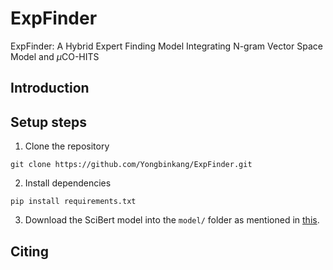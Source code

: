 # ExpFinder
ExpFinder: A Hybrid Expert Finding Model Integrating N-gram Vector Space Model and $\mu$CO-HITS

## Introduction

## Setup steps
1. Clone the repository
```
git clone https://github.com/Yongbinkang/ExpFinder.git
```
2. Install dependencies
```
pip install requirements.txt
```
3. Download the SciBert model into the `model/` folder as mentioned in [this](https://github.com/Yongbinkang/ExpFinder/tree/main/model).

## Citing
